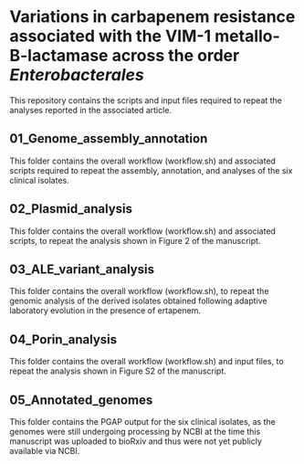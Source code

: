 # Variations in carbapenem resistance associated with the VIM-1 metallo-B-lactamase across the order *Enterobacterales*

This repository contains the scripts and input files required to repeat the analyses reported in the associated article.

## 01_Genome_assembly_annotation

This folder contains the overall workflow (workflow.sh) and associated scripts required to repeat the assembly, annotation, and analyses of the six clinical isolates.

## 02_Plasmid_analysis

This folder contains the overall workflow (workflow.sh) and associated scripts, to repeat the analysis shown in Figure 2 of the manuscript.

## 03_ALE_variant_analysis

This folder contains the overall workflow (workflow.sh), to repeat the genomic analysis of the derived isolates obtained following adaptive laboratory evolution in the presence of ertapenem.

## 04_Porin_analysis

This folder contains the overall workflow (workflow.sh) and input files, to repeat the analysis shown in Figure S2 of the manuscript.

## 05_Annotated_genomes

This folder contains the PGAP output for the six clinical isolates, as the genomes were still undergoing processing by NCBI at the time this manuscript was uploaded to bioRxiv and thus were not yet publicly available via NCBI.

